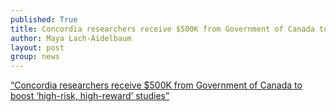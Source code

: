 ```yaml
---
published: True
title: Concordia researchers receive $500K from Government of Canada to boost ‘high-risk, high-reward’ studies
author: Maya Lach-Aidelbaum
layout: post
group: news
---
```



[“Concordia researchers receive $500K from Government of Canada to boost ‘high-risk, high-reward’ studies”](https://www.concordia.ca/cunews/main/stories/2023/04/26/concordia-researchers-receive--500k-from-government-of-canada-to.html)
